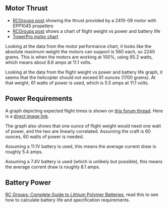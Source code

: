## Motor Thrust ##

  * [RCGroups post](http://www.rcgroups.com/forums/showpost.php?p=10205957&postcount=2365) showing the thrust provided by a 2410-09 motor with EPP1045 propellers
  * [RCGroups post](http://www.rcgroups.com/forums/showthread.php?t=768115) shows a chart of flight weight vs power and battery life
  * [TowerPro motor chart](http://www.hobbyking.com/hobbyking/store/tp_motor.html)

Looking at the data from the motor performance chart, it looks like the absolute maximum weight the motors can support is 560 each, so 2240 grams. This is when the motors are working at 100%, using 95.2 watts, which means about 8.6 amps at 11.1 volts.

Looking at the data from the flight weight vs power and battery life graph, it seems that the helicopter should not exceed 61 ounces (1700 grams). At that weight, 61 watts of power is used, which is 5.5 amps at 11.1 volts.

## Power Requirements ##

A graph depicting expected flight times is shown on [this forum thread](http://www.rcgroups.com/forums/showthread.php?t=768115). Here is a [direct image link](http://www.af9y.com/PowerChart.jpg).

The graph also shows that one ounce of flight weight would need one watt of power, and the two are linearly correlated. Assuming the craft is 60 ounces, 60 watts of power is needed.

Assuming a 11.1V battery is used, this means the average current draw is roughly 5.4 amps.

Assuming a 7.4V battery is used (which is unlikely but possible), this means the average current draw is roughly 8.1 amps.

## Battery Power ##

[RC Groups: Complete Guide to Lithium Polymer Batteries](http://www.rcgroups.com/forums/showthread.php?t=209187), read this to see how to calculate battery life and specification requirements.